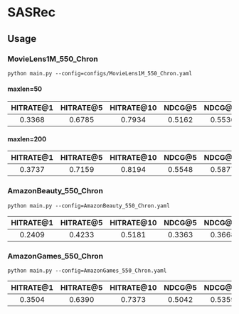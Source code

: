 


# SASRec


## Usage


### MovieLens1M_550_Chron


    python main.py --config=configs/MovieLens1M_550_Chron.yaml


#### maxlen=50

| HITRATE@1 | HITRATE@5 | HITRATE@10 | NDCG@5 | NDCG@10 |
| :-------: | :-------: | :--------: | :----: | :-----: |
|  0.3368   |  0.6785   |   0.7934   | 0.5162 | 0.5530  |


#### maxlen=200

| HITRATE@1 | HITRATE@5 | HITRATE@10 | NDCG@5 | NDCG@10 |
| :-------: | :-------: | :--------: | :----: | :-----: |
|  0.3737   |  0.7159   |   0.8194   | 0.5548 | 0.5877  |



### AmazonBeauty_550_Chron


    python main.py --config=AmazonBeauty_550_Chron.yaml

| HITRATE@1 | HITRATE@5 | HITRATE@10 | NDCG@5 | NDCG@10 |
| :-------: | :-------: | :--------: | :----: | :-----: |
|  0.2409   |  0.4233   |   0.5181   | 0.3363 | 0.3668  |


### AmazonGames_550_Chron

    python main.py --config=AmazonGames_550_Chron.yaml

| HITRATE@1 | HITRATE@5 | HITRATE@10 | NDCG@5 | NDCG@10 |
| :-------: | :-------: | :--------: | :----: | :-----: |
|  0.3504   |  0.6390   |   0.7373   | 0.5042 | 0.5359  |
